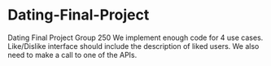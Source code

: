 # Dating-Final-Project
Dating Final Project Group 250
We implement enough code for 4 use cases. 
Like/Dislike interface should include the description of liked users.
We also need to make a call to one of the APIs.

